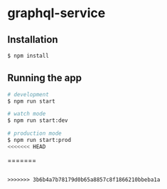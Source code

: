 # graphql-service
## Installation

```bash
$ npm install
```

## Running the app

```bash
# development
$ npm run start

# watch mode
$ npm run start:dev

# production mode
$ npm run start:prod
<<<<<<< HEAD
```
=======
```

>>>>>>> 3b6b4a7b78179d0b65a8857c8f1866210bbeba1a
